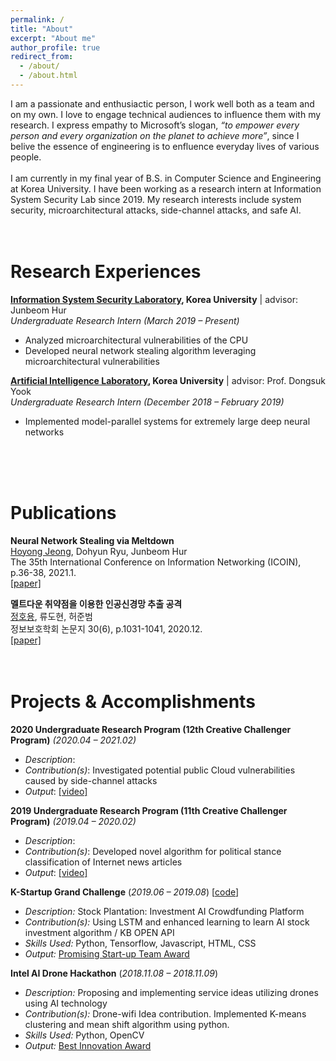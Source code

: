 ```yaml
---
permalink: /
title: "About"
excerpt: "About me"
author_profile: true
redirect_from: 
  - /about/
  - /about.html
---
```


I am a passionate and enthusiactic person, I work well both as a team and on my own. I love to engage technical audiences to influence them with my research. I express empathy to Microsoft’s slogan, *“to empower every person and every organization on the planet to achieve more”*, since I belive the essence of engineering is to enfluence everyday lives of various people.<br>
<br>
I am currently in my final year of B.S. in Computer Science and Engineering at Korea University. I have been working as a research intern at Information System Security Lab since 2019. My research interests include system security, microarchitectural attacks, side-channel attacks, and safe AI.
<br>
<br><br>

# Research Experiences
**[Information System Security Laboratory](http://isslab.korea.ac.kr/), Korea University** | advisor: Junbeom Hur<br>
_Undergraduate Research Intern (March 2019 – Present)_<br>
- Analyzed microarchitectural vulnerabilities of the CPU
- Developed neural network stealing algorithm leveraging microarchitectural vulnerabilities

**[Artificial Intelligence Laboratory](http://ai.korea.ac.kr/), Korea University** | advisor: Prof. Dongsuk Yook<br>
_Undergraduate Research Intern (December 2018 – February 2019)_<br>
- Implemented model-parallel systems for extremely large deep neural networks
<br>
<br><br>

# Publications
**Neural Network Stealing via Meltdown**<br>
<u>Hoyong Jeong</u>, Dohyun Ryu, Junbeom Hur<br>
The 35th International Conference on Information Networking (ICOIN), p.36-38, 2021.1.<br>
[[paper]](https://ieeexplore.ieee.org/abstract/document/9333926)

**멜트다운 취약점을 이용한 인공신경망 추출 공격**<br>
<u>정호용</u>, 류도현, 허준범<br>
정보보호학회 논문지 30(6), p.1031-1041, 2020.12.<br>
[[paper]](https://www.dbpia.co.kr/pdf/pdfView.do?nodeId=NODE10510254)
<br>
<br><br>

# Projects & Accomplishments



**2020 Undergraduate Research Program (12th Creative Challenger Program)**  _(2020.04 – 2021.02)_<br>
- _Description_: 
- _Contribution(s)_: Investigated potential public Cloud vulnerabilities caused by side-channel attacks
- _Output_: [[video]](https://)

**2019 Undergraduate Research Program (11th Creative Challenger Program)**  _(2019.04 – 2020.02)_<br>
- _Description_:
- _Contribution(s)_: Developed novel algorithm for political stance classification of Internet news articles  
- _Output_: [[video]](https://youtu.be/mPty8IovFVo)



**K-Startup Grand Challenge**  (_2019.06 – 2019.08_) [[code](https://github.com/hanjae-jea/fintech)]

-   _Description:_  Stock Plantation: Investment AI Crowdfunding Platform
-   _Contribution(s):_  Using LSTM and enhanced learning to learn AI stock investment algorithm / KB OPEN API
-   _Skills Used:_  Python, Tensorflow, Javascript, HTML, CSS
-   _Output:_  [Promising Start-up Team Award](https://wkddydpf.github.io/attaches/kstart.pdf)

**Intel AI Drone Hackathon**  (_2018.11.08 – 2018.11.09_)

-   _Description:_  Proposing and implementing service ideas utilizing drones using AI technology
-   _Contribution(s):_  Drone-wifi Idea contribution. Implemented K-means clustering and mean shift algorithm using python.
-   _Skills Used:_  Python, OpenCV
-   _Output:_  [Best Innovation Award](https://wkddydpf.github.io/attaches/intel.pdf)
